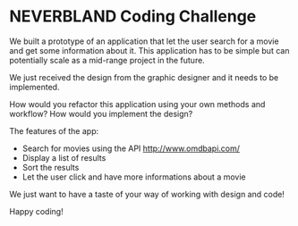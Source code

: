 # NEVERBLAND Coding Challenge

We built a prototype of an application that let the user search for a movie and get some information about it. This application has to be simple but can potentially scale as a mid-range project in the future.

We just received the design from the graphic designer and it needs to be implemented.

How would you refactor this application using your own methods and workflow?
How would you implement the design?

The features of the app:
- Search for movies using the API http://www.omdbapi.com/
- Display a list of results
- Sort the results
- Let the user click and have more informations about a movie

We just want to have a taste of your way of working with design and code!

Happy coding!